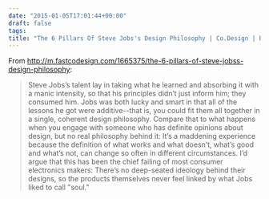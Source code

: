 ```yaml
---
date: "2015-01-05T17:01:44+00:00"
draft: false
tags: 
title: "The 6 Pillars Of Steve Jobs's Design Philosophy | Co.Design | business + innovation + design"
---
```

From http://m.fastcodesign.com/1665375/the-6-pillars-of-steve-jobss-design-philosophy:

>Steve Jobs’s talent lay in taking what he learned and absorbing it with a manic intensity, so that his principles didn’t just inform him; they consumed him. Jobs was both lucky and smart in that all of the lessons he got were additive--that is, you could fit them all together in a single, coherent design philosophy. Compare that to what happens when you engage with someone who has definite opinions about design, but no real philosophy behind it: It’s a maddening experience because the definition of what works and what doesn’t, what’s good and what’s not, can change so often in different circumstances. I’d argue that this has been the chief failing of most consumer electronics makers: There’s no deep-seated ideology behind their designs, so the products themselves never feel linked by what Jobs liked to call "soul."

